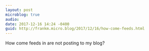 ```yaml
---
layout: post
microblog: true
audio: 
date: 2017-12-16 14:24 -0400
guid: http://frankm.micro.blog/2017/12/16/how-come-feeds.html
---
```

How come feeds in are not posting to my blog?
